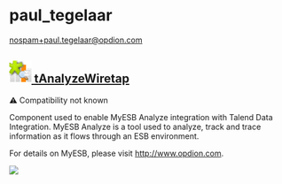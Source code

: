 # paul_tegelaar
  <nospam+paul.tegelaar@opdion.com>

## <a href='./components/tAnalyzeWiretap/readme.md'><img src='./components/tAnalyzeWiretap/logo.jpg' width='40' height='40'> tAnalyzeWiretap</a>
 :warning: Compatibility not known

Component used to enable MyESB Analyze integration with Talend Data Integration. MyESB Analyze is a tool used to analyze, track and trace information as it flows through an ESB environment.

For details on MyESB, please visit http://www.opdion.com.

<img src='./components/tAnalyzeWiretap/sample.jpg'>
